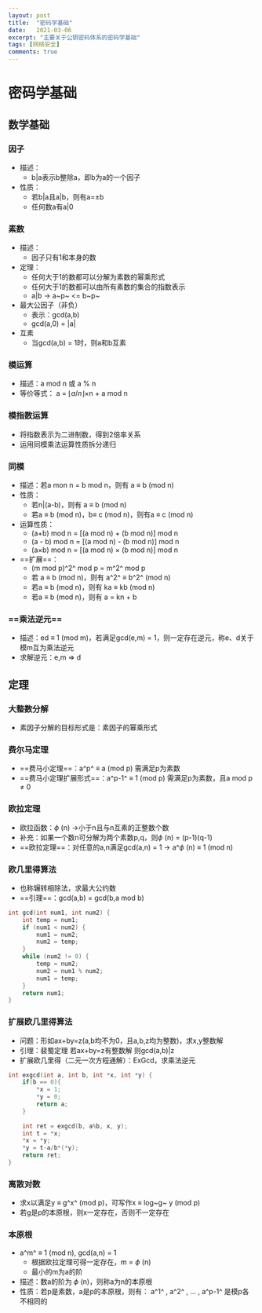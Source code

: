 ```yaml
---
layout: post
title:  "密码学基础"
date:   2021-03-06
excerpt: "主要关于公钥密码体系的密码学基础"
tags: [网络安全]
comments: true
---
```


# 密码学基础

## 数学基础

### 因子

+ 描述：
  + b|a表示b整除a，即b为a的一个因子
+ 性质：
  + 若b|a且a|b，则有a=±b
  + 任何数a有a|0

### 素数

+ 描述：
  + 因子只有1和本身的数
+ 定理：
  + 任何大于1的数都可以分解为素数的幂乘形式
  + 任何大于1的数都可以由所有素数的集合的指数表示 
  + a|b $\rightarrow$ a~p~ <= b~p~ 
+ 最大公因子（非负）
  + 表示：gcd(a,b)
  + gcd(a,0) = |a|
+ 互素
  + 当gcd(a,b) = 1时，则a和b互素

### 模运算

+ 描述：a mod n 或 a % n
+ 等价等式： a = $\lfloor a/n \rfloor$×n + a mod n 

### 模指数运算

+ 将指数表示为二进制数，得到2倍率关系
+ 运用同模乘法运算性质拆分递归

### 同模

+ 描述：若a mon n = b mod n，则有 a $\equiv$ b (mod n)
+ 性质：
  + 若n|(a-b)，则有 a $\equiv$ b (mod n)
  + 若a $\equiv$ b (mod n)，b$\equiv$ c (mod n)，则有a $\equiv$ c (mod n)
+ 运算性质：
  + (a+b) mod n = [(a mod n) + (b mod n)] mod n
  + (a - b) mod n = [(a mod n) - (b mod n)] mod n
  + (a×b) mod n = [(a mod n) × (b mod n)] mod n
+ ==扩展==：
  + (m mod p)^2^ mod p = m^2^ mod p
  + 若 a $\equiv$ b (mod n)，则有 a^2^ $\equiv$ b^2^ (mod n)
  + 若a $\equiv$ b (mod n)，则有 ka $\equiv$ kb (mod n)
  + 若a $\equiv$ b (mod n)，则有 a = kn + b

### ==乘法逆元==

+ 描述：ed $\equiv$ 1 (mod m)，若满足gcd(e,m) = 1，则一定存在逆元，称e、d关于模m互为乘法逆元
+ 求解逆元：e,m $\Longrightarrow$ d



## 定理

### 大整数分解

+ 素因子分解的目标形式是：素因子的幂乘形式

### 费尔马定理

+ ==费马小定理==：a^p^ $\equiv$ a (mod p)  需满足p为素数
+ ==费马小定理扩展形式==：a^p-1^ $\equiv$ 1 (mod p)  需满足p为素数，且a mod p $\neq$ 0

### 欧拉定理

+ 欧拉函数：$\phi$ (n) $\rightarrow$小于n且与n互素的正整数个数
+ 补充：如果一个数n可分解为两个素数p,q，则$\phi$ (n) = (p-1)(q-1)
+ ==欧拉定理==：对任意的a,n满足gcd(a,n) = 1 $\rightarrow$ a^$\phi$ (n)  $\equiv$  1 (mod n) 

### 欧几里得算法

+ 也称辗转相除法，求最大公约数
+ ==引理==：gcd(a,b) = gcd(b,a mod b)

```c
int gcd(int num1, int num2) {
    int temp = num1;
    if (num1 < num2) {
        num1 = num2;
        num2 = temp;
    }
    while (num2 != 0) {
        temp = num2;
        num2 = num1 % num2;
        num1 = temp;
    }
    return num1;
}
```




### 扩展欧几里得算法

+ 问题：形如ax+by=z(a,b均不为0，且a,b,z均为整数)，求x,y整数解
+ 引理：裴蜀定理 若ax+by=z有整数解 则gcd(a,b)|z
+ 扩展欧几里得（二元一次方程通解）：ExGcd，求乘法逆元

```c
int exgcd(int a, int b, int *x, int *y) {
    if(b == 0){
        *x = 1;
        *y = 0;
        return a;
    }
	
    int ret = exgcd(b, a%b, x, y);
    int t = *x;
    *x = *y;
    *y = t-a/b*(*y);
    return ret;
}
```



### 离散对数

+ 求x以满足y  $\equiv$  g^x^ (mod p)，可写作x  $\equiv$  log~g~ y (mod p)
+ 若g是p的本原根，则x一定存在，否则不一定存在

### 本原根

+ a^m^ $\equiv$ 1 (mod n), gcd(a,n) = 1
  + 根据欧拉定理可得一定存在，m = $\phi$ (n) 
  + 最小的m为a的阶
+ 描述：数a的阶为 $\phi$ (n)，则称a为n的本原根
+ 性质：若p是素数，a是p的本原根，则有： a^1^ , a^2^ , ... , a^p-1^ 是模p各不相同的


